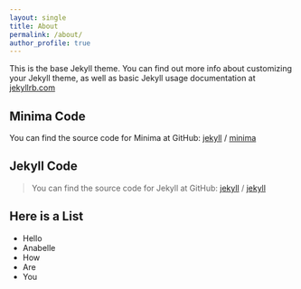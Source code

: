 ```yaml
---
layout: single
title: About
permalink: /about/
author_profile: true
---
```


This is the base Jekyll theme. You can find out more info about customizing your Jekyll theme, as well as basic Jekyll usage documentation at [jekyllrb.com](https://jekyllrb.com/)

## Minima Code
You can find the source code for Minima at GitHub:
[jekyll][jekyll-organization] /
[minima](https://github.com/jekyll/minima)

## Jekyll Code
> You can find the source code for Jekyll at GitHub:
[jekyll][jekyll-organization] /
[jekyll](https://github.com/jekyll/jekyll)


[jekyll-organization]: https://github.com/jekyll

## Here is a List

* Hello
* Anabelle
* How
* Are
* You
